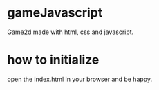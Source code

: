 # gameJavascript
Game2d made with html, css and javascript.

# how to initialize
open the index.html in your browser and be happy.
